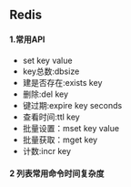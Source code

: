 ## Redis

#### 1.常用API

* set key value
* key总数:dbsize
* 建是否存在:exists key
* 删除:del key
* 键过期:expire key seconds
* 查看时间:ttl key
* 批量设置：mset key value
* 批量获取：mget key
* 计数:incr key



#### 2 列表常用命令时间复杂度

